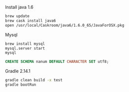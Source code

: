 Install java 1.6

```bash
brew update
brew cask install java6
open /usr/local/Caskroom/java6/1.6.0_65/JavaForOSX.pkg
 ```
Mysql
```bash
brew install mysql
mysql.server start
mysql
```

```sql
CREATE SCHEMA nanum DEFAULT CHARACTER SET utf8; 
```
 
Gradle 2.14.1
 ```bash
 gradle clean build -x test
 gradle bootRun
 ```